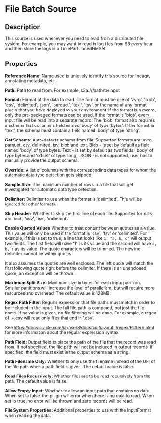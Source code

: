 # File Batch Source


Description
-----------
This source is used whenever you need to read from a distributed file system.
For example, you may want to read in log files from S3 every hour and then store
the logs in a TimePartitionedFileSet.


Properties
----------
**Reference Name:** Name used to uniquely identify this source for lineage, annotating metadata, etc.

**Path:** Path to read from. For example, s3a://<bucket>/path/to/input

**Format:** Format of the data to read.
The format must be one of 'avro', 'blob', 'csv', 'delimited', 'json', 'parquet', 'text', 'tsv', or the
name of any format plugin that you have deployed to your environment.
If the format is a macro, only the pre-packaged formats can be used.
If the format is 'blob', every input file will be read into a separate record.
The 'blob' format also requires a schema that contains a field named 'body' of type 'bytes'.
If the format is 'text', the schema must contain a field named 'body' of type 'string'.

**Get Schema:** Auto-detects schema from file. Supported formats are: avro, parquet, csv, delimited, tsv, blob 
and text.
Blob - is set by default as field named 'body' of type bytes.
Text - is set by default as two fields: 'body' of type bytes and 'offset' of type 'long'.
JSON - is not supported, user has to manually provide the output schema.

**Override:** A list of columns with the corresponding data types for whom the automatic data type detection gets
 skipped. 
 
**Sample Size:** The maximum number of rows in a file that will get investigated for automatic data type detection.

**Delimiter:** Delimiter to use when the format is 'delimited'. This will be ignored for other formats.

**Skip Header:** Whether to skip the first line of each file. Supported formats are 'text', 'csv', 'tsv', 'delimited'.

**Enable Quoted Values** Whether to treat content between quotes as a value. This value will only be used if the format
is 'csv', 'tsv' or 'delimited'. For example, if this is set to true, a line that looks like `1, "a, b, c"` will output two fields.
The first field will have '1' as its value and the second will have `a, b, c` as its value. The quote characters will be trimmed.
The newline delimiter cannot be within quotes.

It also assumes the quotes are well enclosed. The left quote will match the first following quote right before the delimiter. If there is an
unenclosed quote, an exception will be thrown.

**Maximum Split Size:** Maximum size in bytes for each input partition.
Smaller partitions will increase the level of parallelism, but will require more resources and overhead.
The default value is 128MB.

**Regex Path Filter:** Regular expression that file paths must match in order to be included in the input.
The full file path is compared, not just the file name.
If no value is given, no file filtering will be done.
For example, a regex of .+\.csv will read only files that end in '.csv'.

See https://docs.oracle.com/javase/8/docs/api/java/util/regex/Pattern.html for more information about 
the regular expression syntax

**Path Field:** Output field to place the path of the file that the record was read from.
If not specified, the file path will not be included in output records.
If specified, the field must exist in the output schema as a string.

**Path Filename Only:** Whether to only use the filename instead of the URI of the file path when a path field is given.
The default value is false.

**Read Files Recursively:** Whether files are to be read recursively from the path. The default value is false.

**Allow Empty Input:** Whether to allow an input path that contains no data. When set to false, the plugin
will error when there is no data to read. When set to true, no error will be thrown and zero records will be read.

**File System Properties:** Additional properties to use with the InputFormat when reading the data.
